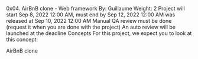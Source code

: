 0x04. AirBnB clone - Web framework
By: Guillaume
Weight: 2
Project will start Sep 8, 2022 12:00 AM, must end by Sep 12, 2022 12:00 AM
was released at Sep 10, 2022 12:00 AM
Manual QA review must be done (request it when you are done with the project)
An auto review will be launched at the deadline
Concepts
For this project, we expect you to look at this concept:

AirBnB clone
